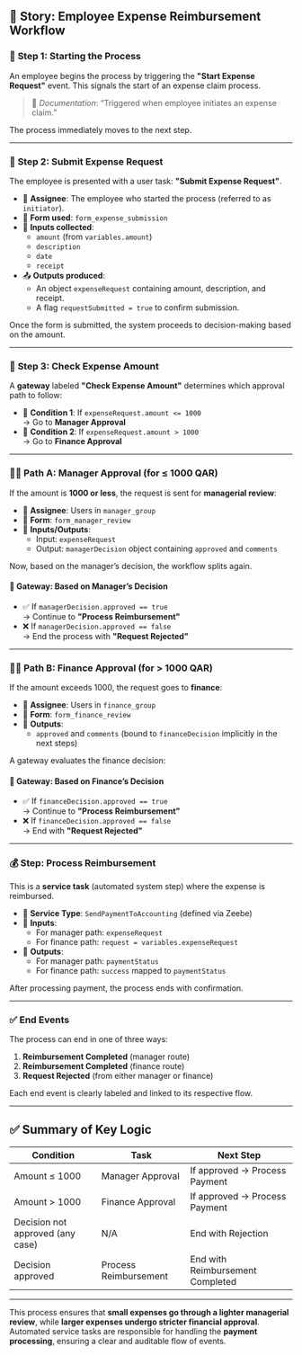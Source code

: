 ## 🧾 **Story: Employee Expense Reimbursement Workflow**

### 📌 **Step 1: Starting the Process**
An employee begins the process by triggering the **"Start Expense Request"** event. This signals the start of an expense claim process.

> 📄 *Documentation*: “Triggered when employee initiates an expense claim.”

The process immediately moves to the next step.

---

### 📝 **Step 2: Submit Expense Request**
The employee is presented with a user task: **"Submit Expense Request"**.

- 🧑 **Assignee**: The employee who started the process (referred to as `initiator`).
- 🧾 **Form used**: `form_expense_submission`
- 🔄 **Inputs collected**:
  - `amount` (from `variables.amount`)
  - `description`
  - `date`
  - `receipt`
- 📤 **Outputs produced**:
  - An object `expenseRequest` containing amount, description, and receipt.
  - A flag `requestSubmitted = true` to confirm submission.

Once the form is submitted, the system proceeds to decision-making based on the amount.

---

### 🔀 **Step 3: Check Expense Amount**
A **gateway** labeled **"Check Expense Amount"** determines which approval path to follow:

- 🧮 **Condition 1**: If `expenseRequest.amount <= 1000`  
  → Go to **Manager Approval**
- 🧮 **Condition 2**: If `expenseRequest.amount > 1000`  
  → Go to **Finance Approval**

---

### 👨‍💼 **Path A: Manager Approval (for ≤ 1000 QAR)**
If the amount is **1000 or less**, the request is sent for **managerial review**:

- 🧑 **Assignee**: Users in `manager_group`
- 📄 **Form**: `form_manager_review`
- 🔄 **Inputs/Outputs**:
  - Input: `expenseRequest`
  - Output: `managerDecision` object containing `approved` and `comments`

Now, based on the manager’s decision, the workflow splits again.

#### 🔄 **Gateway: Based on Manager’s Decision**
- ✅ If `managerDecision.approved == true`  
  → Continue to **"Process Reimbursement"**
- ❌ If `managerDecision.approved == false`  
  → End the process with **"Request Rejected"**

---

### 👩‍💼 **Path B: Finance Approval (for > 1000 QAR)**
If the amount exceeds 1000, the request goes to **finance**:

- 🧑 **Assignee**: Users in `finance_group`
- 📄 **Form**: `form_finance_review`
- 🔄 **Outputs**:
  - `approved` and `comments` (bound to `financeDecision` implicitly in the next steps)

A gateway evaluates the finance decision:

#### 🔄 **Gateway: Based on Finance’s Decision**
- ✅ If `financeDecision.approved == true`  
  → Continue to **"Process Reimbursement"**
- ❌ If `financeDecision.approved == false`  
  → End with **"Request Rejected"**

---

### 💰 **Step: Process Reimbursement**
This is a **service task** (automated system step) where the expense is reimbursed.

- 🧠 **Service Type**: `SendPaymentToAccounting` (defined via Zeebe)
- 🔄 **Inputs**:
  - For manager path: `expenseRequest`
  - For finance path: `request = variables.expenseRequest`
- 🔄 **Outputs**:
  - For manager path: `paymentStatus`
  - For finance path: `success` mapped to `paymentStatus`

After processing payment, the process ends with confirmation.

---

### ✅ **End Events**
The process can end in one of three ways:

1. **Reimbursement Completed** (manager route)
2. **Reimbursement Completed** (finance route)
3. **Request Rejected** (from either manager or finance)

Each end event is clearly labeled and linked to its respective flow.

---

## ✅ **Summary of Key Logic**
| Condition                             | Task                    | Next Step                             |
|--------------------------------------|-------------------------|----------------------------------------|
| Amount ≤ 1000                        | Manager Approval        | If approved → Process Payment         |
| Amount > 1000                        | Finance Approval        | If approved → Process Payment         |
| Decision not approved (any case)     | N/A                     | End with Rejection                    |
| Decision approved                    | Process Reimbursement   | End with Reimbursement Completed      |

---

This process ensures that **small expenses go through a lighter managerial review**, while **larger expenses undergo stricter financial approval**. Automated service tasks are responsible for handling the **payment processing**, ensuring a clear and auditable flow of events.
